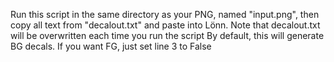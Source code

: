 Run this script in the same directory as your PNG, named "input.png", then copy all text from "decalout.txt" and paste into Lönn. Note that decalout.txt will be overwritten each time you run the script
By default, this will generate BG decals. If you want FG, just set line 3 to False
